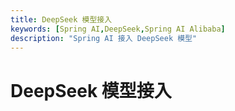 ```yaml
---
title: DeepSeek 模型接入
keywords: [Spring AI,DeepSeek,Spring AI Alibaba]
description: "Spring AI 接入 DeepSeek 模型"
---
```


# DeepSeek 模型接入
